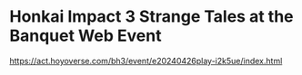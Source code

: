 # Honkai Impact 3 Strange Tales at the Banquet Web Event
https://act.hoyoverse.com/bh3/event/e20240426play-i2k5ue/index.html